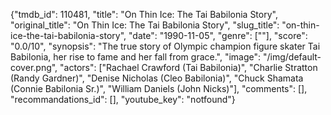 {"tmdb_id": 110481, "title": "On Thin Ice: The Tai Babilonia Story", "original_title": "On Thin Ice: The Tai Babilonia Story", "slug_title": "on-thin-ice-the-tai-babilonia-story", "date": "1990-11-05", "genre": [""], "score": "0.0/10", "synopsis": "The true story of Olympic champion figure skater Tai Babilonia, her rise to fame and her fall from grace.", "image": "/img/default-cover.png", "actors": ["Rachael Crawford (Tai Babilonia)", "Charlie Stratton (Randy Gardner)", "Denise Nicholas (Cleo Babilonia)", "Chuck Shamata (Connie Babilonia Sr.)", "William Daniels (John Nicks)"], "comments": [], "recommandations_id": [], "youtube_key": "notfound"}